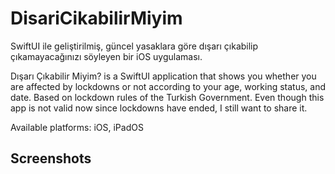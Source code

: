 # DisariCikabilirMiyim
SwiftUI ile geliştirilmiş, güncel yasaklara göre dışarı çıkabilip çıkamayacağınızı söyleyen bir iOS uygulaması.

Dışarı Çıkabilir Miyim? is a SwiftUI application that shows you whether you are affected by lockdowns or not according to your age, working status, and date. Based on lockdown rules of the Turkish Government. Even though this app is not valid now since lockdowns have ended, I still want to share it.

Available platforms: iOS, iPadOS

## Screenshots
